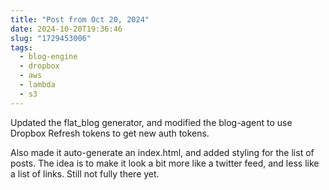 ```yaml
---
title: "Post from Oct 20, 2024"
date: 2024-10-20T19:36:46
slug: "1729453006"
tags:
  - blog-engine
  - dropbox
  - aws
  - lambda
  - s3
---
```

Updated the flat_blog generator, and modified the blog-agent to use Dropbox Refresh tokens to get new auth tokens.

Also made it auto-generate an index.html, and added styling for the list of posts. The idea is to make it look a bit more like a twitter feed, and less like a list of links. Still not fully there yet.
